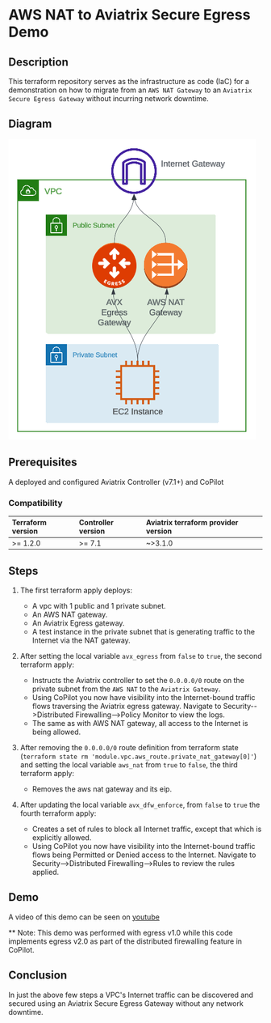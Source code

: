 # AWS NAT to Aviatrix Secure Egress Demo

## Description

This terraform repository serves as the infrastructure as code (IaC) for a demonstration on how to migrate from an `AWS NAT Gateway` to an `Aviatrix Secure Egress Gateway` without incurring network downtime.

## Diagram

![Topology](topology.png)

## Prerequisites

A deployed and configured Aviatrix Controller (v7.1+) and CoPilot

### Compatibility

| Terraform version | Controller version | Aviatrix terraform provider version |
| :---------------- | :----------------- | :---------------------------------- |
| >= 1.2.0          | >= 7.1             | ~>3.1.0                             |

## Steps

1. The first terraform apply deploys:

   - A vpc with 1 public and 1 private subnet.
   - An AWS NAT gateway.
   - An Aviatrix Egress gateway.
   - A test instance in the private subnet that is generating traffic to the Internet via the NAT gateway.

2. After setting the local variable `avx_egress` from `false` to `true`, the second terraform apply:

   - Instructs the Aviatrix controller to set the `0.0.0.0/0` route on the private subnet from the `AWS NAT` to the `Aviatrix Gateway`.
   - Using CoPilot you now have visibility into the Internet-bound traffic flows traversing the Aviatrix egress gateway. Navigate to Security-->Distributed Firewalling-->Policy Monitor to view the logs.
   - The same as with AWS NAT gateway, all access to the Internet is being allowed.

3. After removing the `0.0.0.0/0` route definition from terraform state (`terraform state rm 'module.vpc.aws_route.private_nat_gateway[0]'`) and setting the local variable `aws_nat` from `true` to `false`, the third terraform apply:

   - Removes the aws nat gateway and its eip.

4. After updating the local variable `avx_dfw_enforce`, from `false` to `true` the fourth terraform apply:

   - Creates a set of rules to block all Internet traffic, except that which is explicitly allowed.
   - Using CoPilot you now have visibility into the Internet-bound traffic flows being Permitted or Denied access to the Internet. Navigate to Security-->Distributed Firewalling-->Rules to review the rules applied.

## Demo

A video of this demo can be seen on [youtube](https://www.youtube.com/watch?v=oufrD58B_hc)

** Note: This demo was performed with egress v1.0 while this code implements egress v2.0 as part of the distributed firewalling feature in CoPilot.

## Conclusion

In just the above few steps a VPC's Internet traffic can be discovered and secured using an Aviatrix Secure Egress Gateway without any network downtime.
